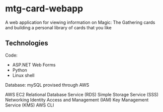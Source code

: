 # mtg-card-webapp
A web application for viewing information on Magic: The Gathering cards and building a personal library of cards that you like

## Technologies

Code:
- ASP.NET Web Forms
- Python
- Linux shell

Database:
mySQL provised through AWS

AWS
EC2
Relational Database Service (RDS)
Simple Storage Service (SSS)
Networking
Identity Access and Management (IAM)
Key Management Service (KMS)
AWS CLI
